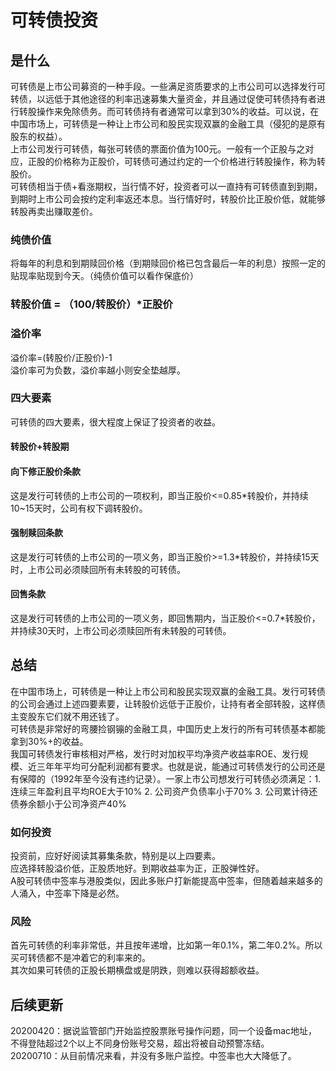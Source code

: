 ﻿# 可转债投资

## 是什么
可转债是上市公司募资的一种手段。一些满足资质要求的上市公司可以选择发行可转债，以远低于其他途径的利率迅速募集大量资金，并且通过促使可转债持有者进行转股操作来免除债务。而可转债持有者通常可以拿到30%的收益。可以说，在中国市场上，可转债是一种让上市公司和股民实现双赢的金融工具（侵犯的是原有股东的权益）。  
上市公司发行可转债，每张可转债的票面价值为100元。一般有一个正股与之对应，正股的价格称为正股价，可转债可通过约定的一个价格进行转股操作，称为转股价。  
可转债相当于债+看涨期权，当行情不好，投资者可以一直持有可转债直到到期，到期时上市公司会按约定利率返还本息。当行情好时，转股价比正股价低，就能够转股再卖出赚取差价。  

### 纯债价值
将每年的利息和到期赎回价格（到期赎回价格已包含最后一年的利息）按照一定的贴现率贴现到今天。（纯债价值可以看作保底价）  

### 转股价值 = （100/转股价）*正股价

### 溢价率
溢价率=(转股价/正股价)-1  
溢价率可为负数，溢价率越小则安全垫越厚。  

### 四大要素
可转债的四大要素，很大程度上保证了投资者的收益。  

#### 转股价+转股期

#### 向下修正股价条款
这是发行可转债的上市公司的一项权利，即当正股价<=0.85*转股价，并持续10~15天时，公司有权下调转股价。  

#### 强制赎回条款
这是发行可转债的上市公司的一项义务，即当正股价>=1.3*转股价，并持续15天时，上市公司必须赎回所有未转股的可转债。  

#### 回售条款
这是发行可转债的上市公司的一项义务，即回售期内，当正股价<=0.7*转股价，并持续30天时，上市公司必须赎回所有未转股的可转债。  

## 总结
在中国市场上，可转债是一种让上市公司和股民实现双赢的金融工具。发行可转债的公司会通过上述四要素要，让转股价远低于正股价，让持有者全部转股，这样债主变股东它们就不用还钱了。  
可转债是非常好的弯腰捡钢镚的金融工具，中国历史上发行的所有可转债基本都能拿到30%+的收益。  
我国可转债发行审核相对严格，发行时对加权平均净资产收益率ROE、发行规模、近三年年平均可分配利润都有要求。也就是说，能通过可转债发行的公司还是有保障的（1992年至今没有违约记录）。一家上市公司想发行可转债必须满足：1. 连续三年盈利且平均ROE大于10% 2. 公司资产负债率小于70% 3. 公司累计待还债券余额小于公司净资产40%  

### 如何投资
投资前，应好好阅读其募集条款，特别是以上四要素。  
应选择转股溢价低，正股质地好。到期收益率为正，正股弹性好。  
A股可转债中签率与港股类似，因此多账户打新能提高中签率，但随着越来越多的人涌入，中签率下降是必然。  

### 风险
首先可转债的利率非常低，并且按年递增，比如第一年0.1%，第二年0.2%。所以买可转债都不是冲着它的利率来的。  
其次如果可转债的正股长期横盘或是阴跌，则难以获得超额收益。  

## 后续更新
20200420：据说监管部门开始监控股票账号操作问题，同一个设备mac地址，不得登陆超过2个以上不同身份账号交易，超出将被自动预警冻结。  
20200710：从目前情况来看，并没有多账户监控。中签率也大大降低了。